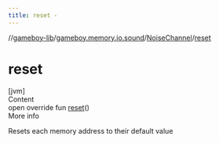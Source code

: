 ```yaml
---
title: reset -
---
```

//[gameboy-lib](../../index.md)/[gameboy.memory.io.sound](../index.md)/[NoiseChannel](index.md)/[reset](reset.md)



# reset  
[jvm]  
Content  
open override fun [reset](reset.md)()  
More info  


Resets each memory address to their default value

  



